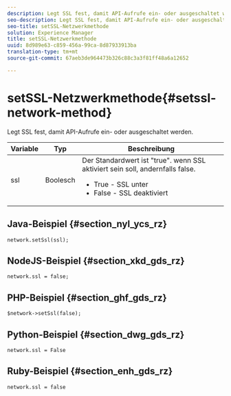 ```yaml
---
description: Legt SSL fest, damit API-Aufrufe ein- oder ausgeschaltet werden.
seo-description: Legt SSL fest, damit API-Aufrufe ein- oder ausgeschaltet werden.
seo-title: setSSL-Netzwerkmethode
solution: Experience Manager
title: setSSL-Netzwerkmethode
uuid: 8d989e63-c859-456a-99ca-8d87933913ba
translation-type: tm+mt
source-git-commit: 67aeb3de964473b326c88c3a3f81ff48a6a12652

---
```



# setSSL-Netzwerkmethode{#setssl-network-method}

Legt SSL fest, damit API-Aufrufe ein- oder ausgeschaltet werden.

| Variable | Typ | Beschreibung |
|--- |--- |--- |
| ssl | Boolesch | Der Standardwert ist "true". wenn SSL aktiviert sein soll, andernfalls false. <br><ul><li>True - SSL unter </li><li>False - SSL deaktiviert</li></ul> |

## Java-Beispiel {#section_nyl_ycs_rz}

```
network.setSsl(ssl); 
```

## NodeJS-Beispiel {#section_xkd_gds_rz}

```
network.ssl = false; 
```

## PHP-Beispiel {#section_ghf_gds_rz}

```
$network->setSsl(false); 
```

## Python-Beispiel {#section_dwg_gds_rz}

```
network.ssl = False 
```

## Ruby-Beispiel {#section_enh_gds_rz}

```
network.ssl = false 
```
